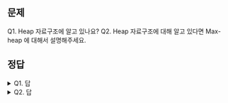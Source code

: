## 문제

Q1. Heap 자료구조에 알고 있나요?
Q2. Heap 자료구조에 대해 알고 있다면 Max-heap 에 대해서 설명해주세요.

## 정답

<details><summary>Q1. 답</summary>
<pre>
Heap 자료구조는 heap 이라는 말과 동일하게 쌓아 올린것이 될 수 있다고 생각합니다.
Max-heap 을 예로 들었을 때, 점점 숫자가 증가할수록 위에 쌓아지는것이죠.
트리를 이용해서 heap 자료구조를 구현할 수 있는데, 대부분 완전 이진트리를 사용합니다.
여기서 완전 이진트리란 자식의 최대 2 개 이며, 순서대로 자식이 생기는 자료구조 입니다.(left -> right)
굳이 완전 이진트리를 사용하는 이유는 삽입, 삭제에서의 시간을 최소화 시키기 위해서 입니다. (높이가 logN)

우리가 흔히 알고있는 우선순위 큐 또는 힙정렬이 heap 자료구조를 이용해서 흔히 제작됩니다.
이유는 linked list 또는 원시 배열을 사용할 경우 삽입 또는 삭제에서의 시간복잡도가 최악의 경우 O(N) 이기 때문입니다.
Heap 자료구조를 사용하게 되면 log2(N) 에 구현이 가능합니다.

</pre>
</details>
<details><summary>Q2. 답</summary>
<pre>
Max-heap, min-heap 이 존재하지만 무언가에 구애받지 않고 설명하겠습니다.
--- 삽입 ---
1. 우선 트리의 맨 마지막 자리에 해당 value 를 삽입합니다.
2. Parent node 와 대소비교를 통해 값이 true 라면 swap 합니다.
3. 2 번을 반복합니다. 만약 false 라면 동작을 그만합니다.
--- 삭제 ---
삽입을 통해 우리가 원하는 값은 항상 맨위에 있다고 가정됩니다.
1. Root node 를 제거하고, 마지막 node 를 root 에 보냅니다.
2. 올라간 node 를 자식 node 들과 비교하고, 삽입과 동일하게 원하는 조건에서의 값이 true 라면 해당 node 를 올립니다. (단 2 개의 node 모두 true 라면, 둘 중 큰 값을 올립니다.)
3. 2 번을 반복합니다. 만약 false 라면 동작을 그만합니다.
</pre>
</details>
